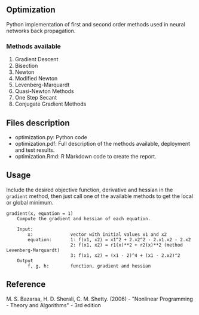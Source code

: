 ## Optimization

Python implementation of first and second order methods used in neural networks back propagation. 

### Methods available
1. Gradient Descent
1. Bisection
1. Newton
1. Modified Newton
1. Levenberg-Marquardt
1. Quasi-Newton Methods
1. One Step Secant
1. Conjugate Gradient Methods

## Files description
- optimization.py:      Python code
- optimization.pdf:     Full description of the methods available, deployment and test results.
- optimization.Rmd:     R Markdown code to create the report.

## Usage
Include the desired objective function, derivative and hessian in the ```gradient``` method, then just call one of the available methods to get the local or global minimum.

```
gradient(x, equation = 1)
    Compute the gradient and hessian of each equation.
    
    Input:
        x:              vector with initial values x1 and x2
        equation:       1: f(x1, x2) = x1^2 + 2.x2^2 - 2.x1.x2 - 2.x2
                        2: f(x1, x2) = r1(x)**2 + r2(x)**2 (method Levenberg-Marquardt)
                        3: f(x1, x2) = (x1 - 2)^4 + (x1 - 2.x2)^2
    Output
        f, g, h:        function, gradient and hessian
```

## Reference

M. S. Bazaraa, H. D. Sherali, C. M. Shetty. (2006) - "Nonlinear Programming - Theory and Algorithms" - 3rd edition

